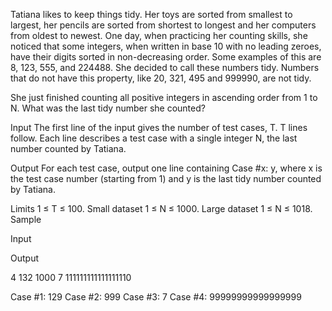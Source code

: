 Tatiana likes to keep things tidy. Her toys are sorted from smallest to largest, her pencils are sorted from shortest to longest and her computers from oldest to newest. One day, when practicing her counting skills, she noticed that some integers, when written in base 10 with no leading zeroes, have their digits sorted in non-decreasing order. Some examples of this are 8, 123, 555, and 224488. She decided to call these numbers tidy. Numbers that do not have this property, like 20, 321, 495 and 999990, are not tidy.

She just finished counting all positive integers in ascending order from 1 to N. What was the last tidy number she counted?

Input
The first line of the input gives the number of test cases, T. T lines follow. Each line describes a test case with a single integer N, the last number counted by Tatiana.

Output
For each test case, output one line containing Case #x: y, where x is the test case number (starting from 1) and y is the last tidy number counted by Tatiana.

Limits
1 ≤ T ≤ 100.
Small dataset
1 ≤ N ≤ 1000.
Large dataset
1 ≤ N ≤ 1018.
Sample

Input 
 	
Output 
 
4
132
1000
7
111111111111111110

Case #1: 129
Case #2: 999
Case #3: 7
Case #4: 99999999999999999


